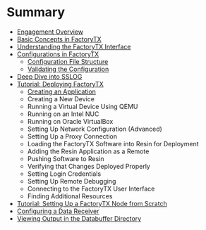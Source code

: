 # Summary

* [Engagement Overview](README.md)
* [Basic Concepts in FactoryTX](basic-concepts-in-factorytx.md)
* [Understanding the FactoryTX Interface](understanding-the-factorytx-interface.md)
* [Configurations in FactoryTX](configurations-in-factorytx.md)
  * [Configuration File Structure](configurations-in-factorytx/configuration-file-structure.md)
  * [Validating the Configuration](configurations-in-factorytx/validating-the-configuration.md)
* [Deep Dive into SSLOG](deep-dive-into-sslog.md)
* [Tutorial: Deploying FactoryTX](tutorial-deploying-factorytx.md)
  * [Creating an Application](tutorial-deploying-factorytx/creating-an-application.md)
  * Creating a New Device
  * Running a Virtual Device Using QEMU
  * Running on an Intel NUC
  * Running on Oracle VirtualBox
  * Setting Up Network Configuration \(Advanced\)
  * Setting Up a Proxy Connection
  * Loading the FactoryTX Software into Resin for Deployment
  * Adding the Resin Application as a Remote
  * Pushing Software to Resin
  * Verifying that Changes Deployed Properly
  * Setting Login Credentials
  * Setting Up Remote Debugging
  * Connecting to the FactoryTX User Interface
  * Finding Additional Resources
* [Tutorial: Setting Up a FactoryTX Node from Scratch](tutorial-setting-up-a-factorytx-node-from-scratch.md)
* [Configuring a Data Receiver](configuring-a-data-receiver.md)
* [Viewing Output in the Databuffer Directory](viewing-output-in-the-databuffer-directory.md)

